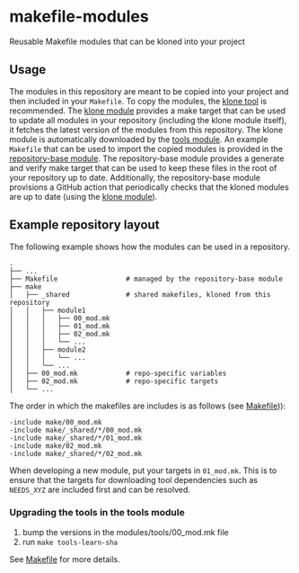 # makefile-modules
Reusable Makefile modules that can be kloned into your project

## Usage

The modules in this repository are meant to be copied into your project and then included in your `Makefile`.
To copy the modules, the [klone tool](https://github.com/cert-manager/klone) is recommended.
The [klone module](./modules/klone/) provides a make target that can be used to update all modules in your repository (including the klone module itself),
it fetches the latest version of the modules from this repository. The klone module is automatically downloaded by the [tools module](./modules/tools/).
An example `Makefile` that can be used to import the copied modules is provided in the [repository-base module](./modules/repository-base/base/Makefile).
The repository-base module provides a generate and verify make target that can be used to keep these files in the root of your repository up to date.
Additionally, the repository-base module provisions a GitHub action that periodically checks that the kloned modules are up to date (using the [klone module](./modules/klone/)).

## Example repository layout

The following example shows how the modules can be used in a repository.

```
.
├── ...
├── Makefile                 # managed by the repository-base module
├── make
│   ├── _shared              # shared makefiles, kloned from this repository
│   │   ├── module1
│   │   │   ├── 00_mod.mk
│   │   │   ├── 01_mod.mk
│   │   │   ├── 02_mod.mk
│   │   │   └── ...
│   │   ├── module2
│   │   │   └── ...
│   │   └── ...
│   ├── 00_mod.mk            # repo-specific variables
│   ├── 02_mod.mk            # repo-specific targets
│   └── ...
```

The order in which the makefiles are includes is as follows (see [Makefile](./modules/repository-base/base/Makefile))):
```
-include make/00_mod.mk
-include make/_shared/*/00_mod.mk
-include make/_shared/*/01_mod.mk
-include make/02_mod.mk
-include make/_shared/*/02_mod.mk
```

When developing a new module, put your targets in `01_mod.mk`.
This is to ensure that the targets for downloading tool dependencies such as
`NEEDS_XYZ` are included first and can be resolved.

### Upgrading the tools in the tools module

1. bump the versions in the modules/tools/00_mod.mk file
2. run `make tools-learn-sha`

See [Makefile](./Makefile) for more details.
